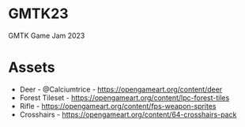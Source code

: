 # GMTK23
GMTK Game Jam 2023

# Assets
- Deer - @Calciumtrice - https://opengameart.org/content/deer 
- Forest Tileset - https://opengameart.org/content/lpc-forest-tiles
- Rifle - https://opengameart.org/content/fps-weapon-sprites
- Crosshairs - https://opengameart.org/content/64-crosshairs-pack
